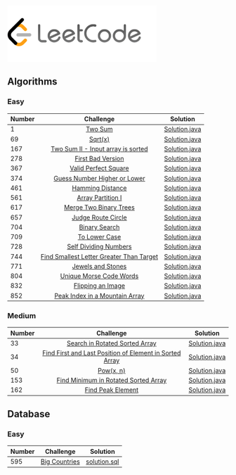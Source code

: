 <p>
    <a href="https://leetcode.com/rysharprules/" target="_blank">
        <img src="https://raw.githubusercontent.com/rysharprules/Coding-Problems-and-Solutions/master/LeetCode/leetcode.png" height="128" width="340">
    </a>
</p>

## Algorithms
### Easy
|Number|Challenge|Solution|
|:---|:---:|:---:|
|1| [Two Sum](https://leetcode.com/problems/two-sum/description/) | [Solution.java](https://github.com/rysharprules/Coding-Problems-and-Solutions/blob/master/LeetCode/Algorithms/Easy/Two%20Sum/Solution.java) |
|69| [Sqrt(x)](https://leetcode.com/problems/sqrtx/description/) | [Solution.java](https://github.com/rysharprules/Coding-Problems-and-Solutions/blob/master/LeetCode/Algorithms/Easy/Sqrt(x)/Solution.java) |
|167| [Two Sum II - Input array is sorted]() | [Solution.java](https://github.com/rysharprules/Coding-Problems-and-Solutions/blob/master/LeetCode/Algorithms/Easy/Two%20Sum%20II%20-%20Input%20array%20is%20sorted/Solution.java) |
|278| [First Bad Version](https://leetcode.com/problems/first-bad-version/description/) | [Solution.java](https://github.com/rysharprules/Coding-Problems-and-Solutions/blob/master/LeetCode/Algorithms/Easy/First%20Bad%20Version/Solution.java) |
|367| [Valid Perfect Square](https://leetcode.com/problems/valid-perfect-square/description/) | [Solution.java](https://github.com/rysharprules/Coding-Problems-and-Solutions/blob/master/LeetCode/Algorithms/Easy/Valid%20Perfect%20Square/Solution.java) |
|374| [Guess Number Higher or Lower](https://leetcode.com/problems/guess-number-higher-or-lower/description/) | [Solution.java](https://github.com/rysharprules/Coding-Problems-and-Solutions/blob/master/LeetCode/Algorithms/Easy/Guess%20Number%20Higher%20or%20Lower/Solution.java) |
|461| [Hamming Distance](https://leetcode.com/problems/hamming-distance/description/) | [Solution.java](https://github.com/rysharprules/Coding-Problems-and-Solutions/blob/master/LeetCode/Algorithms/Easy/Hamming%20Distance/Solution.java) |
|561| [Array Partition I](https://leetcode.com/problems/array-partition-i/description/) | [Solution.java](https://github.com/rysharprules/Coding-Problems-and-Solutions/blob/master/LeetCode/Algorithms/Easy/Array%20Partition%20I/Solution.java) |
|617| [Merge Two Binary Trees](https://leetcode.com/problems/merge-two-binary-trees/description/) | [Solution.java](https://github.com/rysharprules/Coding-Problems-and-Solutions/blob/master/LeetCode/Algorithms/Easy/Merge%20Two%20Binary%20Trees/Solution.java) |
|657| [Judge Route Circle](https://leetcode.com/problems/judge-route-circle/description/) | [Solution.java](https://github.com/rysharprules/Coding-Problems-and-Solutions/blob/master/LeetCode/Algorithms/Easy/Judge%20Route%20Circle/Solution.java) |
|704| [Binary Search](https://leetcode.com/problems/binary-search/description/) | [Solution.java](https://github.com/rysharprules/Coding-Problems-and-Solutions/blob/master/LeetCode/Algorithms/Easy/Binary%20Search/Solution.java) |
|709| [To Lower Case](https://leetcode.com/problems/to-lower-case/description/) | [Solution.java](https://github.com/rysharprules/Coding-Problems-and-Solutions/blob/master/LeetCode/Algorithms/Easy/To%20Lower%20Case/Solution.java) |
|728| [Self Dividing Numbers](https://leetcode.com/problems/self-dividing-numbers/description/) | [Solution.java](https://github.com/rysharprules/Coding-Problems-and-Solutions/blob/master/LeetCode/Algorithms/Easy/Self%20Dividing%20Numbers/Solution.java) |
|744| [Find Smallest Letter Greater Than Target](https://leetcode.com/problems/find-smallest-letter-greater-than-target/description/) | [Solution.java](https://github.com/rysharprules/Coding-Problems-and-Solutions/blob/master/LeetCode/Algorithms/Easy/Find%20Smallest%20Letter%20Greater%20Than%20Target/Solution.java) |
|771| [Jewels and Stones](https://leetcode.com/problems/jewels-and-stones/description/) | [Solution.java](https://github.com/rysharprules/Coding-Problems-and-Solutions/blob/master/LeetCode/Algorithms/Easy/Jewels%20and%20Stones/Solution.java) |
|804| [Unique Morse Code Words](https://leetcode.com/problems/unique-morse-code-words/description/) | [Solution.java](https://github.com/rysharprules/Coding-Problems-and-Solutions/tree/master/LeetCode/Algorithms/Easy/Unique%20Morse%20Code%20Words) |
|832| [Flipping an Image](https://leetcode.com/problems/flipping-an-image/) | [Solution.java](https://github.com/rysharprules/Coding-Problems-and-Solutions/blob/master/LeetCode/Algorithms/Easy/Flipping%20an%20Image/Solution.java) |
|852| [Peak Index in a Mountain Array](https://leetcode.com/problems/peak-index-in-a-mountain-array/description/) | [Solution.java](https://github.com/rysharprules/Coding-Problems-and-Solutions/blob/master/LeetCode/Algorithms/Easy/Peak%20Index%20in%20a%20Mountain%20Array/Solution.java) |

### Medium
|Number|Challenge|Solution|
|:---|:---:|:---:|
|33| [Search in Rotated Sorted Array](https://leetcode.com/problems/search-in-rotated-sorted-array/description/) | [Solution.java](https://github.com/rysharprules/Coding-Problems-and-Solutions/blob/master/LeetCode/Algorithms/Medium/Search%20in%20Rotated%20Sorted%20Array/Solution.java) |
|34| [Find First and Last Position of Element in Sorted Array](https://leetcode.com/problems/find-first-and-last-position-of-element-in-sorted-array/description/) | [Solution.java](https://github.com/rysharprules/Coding-Problems-and-Solutions/blob/master/LeetCode/Algorithms/Medium/Find%20First%20and%20Last%20Position%20of%20Element%20in%20Sorted%20Array/Solution.java) |
|50| [Pow(x, n)](https://leetcode.com/problems/powx-n/description/) | [Solution.java](https://github.com/rysharprules/Coding-Problems-and-Solutions/blob/master/LeetCode/Algorithms/Medium/Pow(x,%20n)/Solution.java) |
|153| [Find Minimum in Rotated Sorted Array](https://leetcode.com/problems/find-minimum-in-rotated-sorted-array/description/) | [Solution.java](https://github.com/rysharprules/Coding-Problems-and-Solutions/blob/master/LeetCode/Algorithms/Medium/Find%20Minimum%20in%20Rotated%20Sorted%20Array/Solution.java) |
|162| [Find Peak Element](https://leetcode.com/problems/find-peak-element/description/) | [Solution.java](https://github.com/rysharprules/Coding-Problems-and-Solutions/blob/master/LeetCode/Algorithms/Medium/Find%20Peak%20Element/Solution.java) |

## Database
### Easy
|Number|Challenge|Solution|
|:---|:---:|:---:|
|595| [Big Countries](https://leetcode.com/problems/big-countries/description/) | [solution.sql](https://github.com/rysharprules/Coding-Problems-and-Solutions/blob/master/LeetCode/Database/Easy/solution.sql) |
